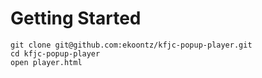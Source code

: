 # Getting Started

```
git clone git@github.com:ekoontz/kfjc-popup-player.git
cd kfjc-popup-player
open player.html
```